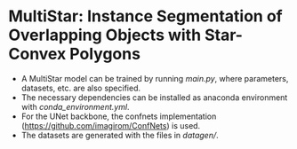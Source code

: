 # MultiStar: Instance Segmentation of Overlapping Objects with Star-Convex Polygons

- A MultiStar model can be trained by running *main.py*, where parameters, datasets, etc. are also specified.
- The necessary dependencies can be installed as anaconda environment with *conda_environment.yml*. 
- For the UNet backbone, the confnets implementation (https://github.com/imagirom/ConfNets) is used.
- The datasets are generated with the files in *datagen/*.


